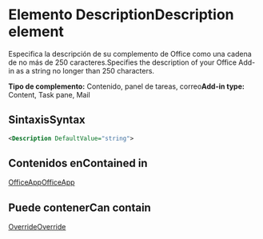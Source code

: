# <a name="description-element"></a><span data-ttu-id="a445a-101">Elemento Description</span><span class="sxs-lookup"><span data-stu-id="a445a-101">Description element</span></span>

<span data-ttu-id="a445a-102">Especifica la descripción de su complemento de Office como una cadena de no más de 250 caracteres.</span><span class="sxs-lookup"><span data-stu-id="a445a-102">Specifies the description of your Office Add-in as a string no longer than 250 characters.</span></span>

<span data-ttu-id="a445a-103">**Tipo de complemento:** Contenido, panel de tareas, correo</span><span class="sxs-lookup"><span data-stu-id="a445a-103">**Add-in type:** Content, Task pane, Mail</span></span>

## <a name="syntax"></a><span data-ttu-id="a445a-104">Sintaxis</span><span class="sxs-lookup"><span data-stu-id="a445a-104">Syntax</span></span>

```XML
<Description DefaultValue="string">
```

## <a name="contained-in"></a><span data-ttu-id="a445a-105">Contenidos en</span><span class="sxs-lookup"><span data-stu-id="a445a-105">Contained in</span></span>

[<span data-ttu-id="a445a-106">OfficeApp</span><span class="sxs-lookup"><span data-stu-id="a445a-106">OfficeApp</span></span>](officeapp.md)


## <a name="can-contain"></a><span data-ttu-id="a445a-107">Puede contener</span><span class="sxs-lookup"><span data-stu-id="a445a-107">Can contain</span></span>

[<span data-ttu-id="a445a-108">Override</span><span class="sxs-lookup"><span data-stu-id="a445a-108">Override</span></span>](override.md)

